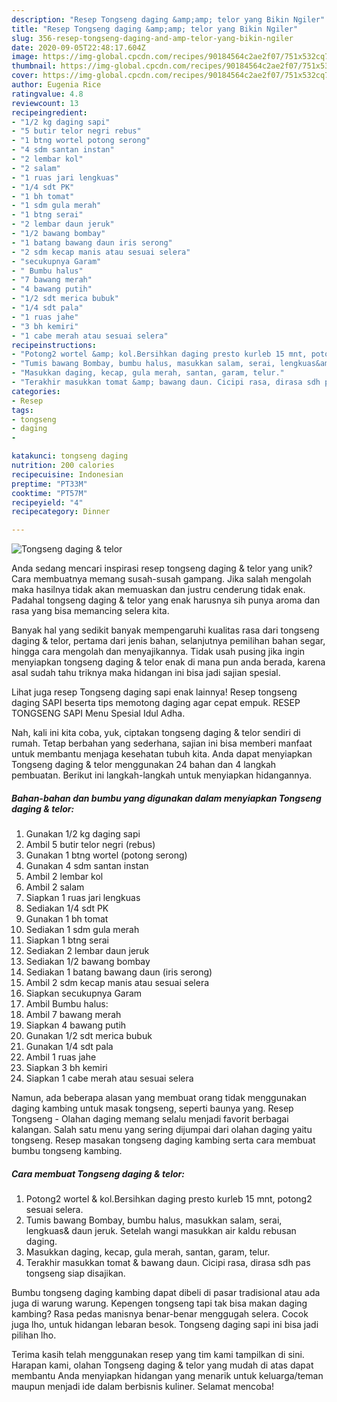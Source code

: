 ```yaml
---
description: "Resep Tongseng daging &amp;amp; telor yang Bikin Ngiler"
title: "Resep Tongseng daging &amp;amp; telor yang Bikin Ngiler"
slug: 356-resep-tongseng-daging-and-amp-telor-yang-bikin-ngiler
date: 2020-09-05T22:48:17.604Z
image: https://img-global.cpcdn.com/recipes/90184564c2ae2f07/751x532cq70/tongseng-daging-telor-foto-resep-utama.jpg
thumbnail: https://img-global.cpcdn.com/recipes/90184564c2ae2f07/751x532cq70/tongseng-daging-telor-foto-resep-utama.jpg
cover: https://img-global.cpcdn.com/recipes/90184564c2ae2f07/751x532cq70/tongseng-daging-telor-foto-resep-utama.jpg
author: Eugenia Rice
ratingvalue: 4.8
reviewcount: 13
recipeingredient:
- "1/2 kg daging sapi"
- "5 butir telor negri rebus"
- "1 btng wortel potong serong"
- "4 sdm santan instan"
- "2 lembar kol"
- "2 salam"
- "1 ruas jari lengkuas"
- "1/4 sdt PK"
- "1 bh tomat"
- "1 sdm gula merah"
- "1 btng serai"
- "2 lembar daun jeruk"
- "1/2 bawang bombay"
- "1 batang bawang daun iris serong"
- "2 sdm kecap manis atau sesuai selera"
- "secukupnya Garam"
- " Bumbu halus"
- "7 bawang merah"
- "4 bawang putih"
- "1/2 sdt merica bubuk"
- "1/4 sdt pala"
- "1 ruas jahe"
- "3 bh kemiri"
- "1 cabe merah atau sesuai selera"
recipeinstructions:
- "Potong2 wortel &amp; kol.Bersihkan daging presto kurleb 15 mnt, potong2 sesuai selera."
- "Tumis bawang Bombay, bumbu halus, masukkan salam, serai, lengkuas&amp; daun jeruk. Setelah wangi masukkan air kaldu rebusan daging."
- "Masukkan daging, kecap, gula merah, santan, garam, telur."
- "Terakhir masukkan tomat &amp; bawang daun. Cicipi rasa, dirasa sdh pas tongseng siap disajikan."
categories:
- Resep
tags:
- tongseng
- daging
- 

katakunci: tongseng daging  
nutrition: 200 calories
recipecuisine: Indonesian
preptime: "PT33M"
cooktime: "PT57M"
recipeyield: "4"
recipecategory: Dinner

---
```



![Tongseng daging &amp; telor](https://img-global.cpcdn.com/recipes/90184564c2ae2f07/751x532cq70/tongseng-daging-telor-foto-resep-utama.jpg)

Anda sedang mencari inspirasi resep tongseng daging &amp; telor yang unik? Cara membuatnya memang susah-susah gampang. Jika salah mengolah maka hasilnya tidak akan memuaskan dan justru cenderung tidak enak. Padahal tongseng daging &amp; telor yang enak harusnya sih punya aroma dan rasa yang bisa memancing selera kita.

Banyak hal yang sedikit banyak mempengaruhi kualitas rasa dari tongseng daging &amp; telor, pertama dari jenis bahan, selanjutnya pemilihan bahan segar, hingga cara mengolah dan menyajikannya. Tidak usah pusing jika ingin menyiapkan tongseng daging &amp; telor enak di mana pun anda berada, karena asal sudah tahu triknya maka hidangan ini bisa jadi sajian spesial.

Lihat juga resep Tongseng daging sapi enak lainnya! Resep tongseng daging SAPI beserta tips memotong daging agar cepat empuk. RESEP TONGSENG SAPI Menu Spesial Idul Adha.


Nah, kali ini kita coba, yuk, ciptakan tongseng daging &amp; telor sendiri di rumah. Tetap berbahan yang sederhana, sajian ini bisa memberi manfaat untuk membantu menjaga kesehatan tubuh kita. Anda dapat menyiapkan Tongseng daging &amp; telor menggunakan 24 bahan dan 4 langkah pembuatan. Berikut ini langkah-langkah untuk menyiapkan hidangannya.

<!--inarticleads1-->

##### Bahan-bahan dan bumbu yang digunakan dalam menyiapkan Tongseng daging &amp; telor:

1. Gunakan 1/2 kg daging sapi
1. Ambil 5 butir telor negri (rebus)
1. Gunakan 1 btng wortel (potong serong)
1. Gunakan 4 sdm santan instan
1. Ambil 2 lembar kol
1. Ambil 2 salam
1. Siapkan 1 ruas jari lengkuas
1. Sediakan 1/4 sdt PK
1. Gunakan 1 bh tomat
1. Sediakan 1 sdm gula merah
1. Siapkan 1 btng serai
1. Sediakan 2 lembar daun jeruk
1. Sediakan 1/2 bawang bombay
1. Sediakan 1 batang bawang daun (iris serong)
1. Ambil 2 sdm kecap manis atau sesuai selera
1. Siapkan secukupnya Garam
1. Ambil  Bumbu halus:
1. Ambil 7 bawang merah
1. Siapkan 4 bawang putih
1. Gunakan 1/2 sdt merica bubuk
1. Gunakan 1/4 sdt pala
1. Ambil 1 ruas jahe
1. Siapkan 3 bh kemiri
1. Siapkan 1 cabe merah atau sesuai selera


Namun, ada beberapa alasan yang membuat orang tidak menggunakan daging kambing untuk masak tongseng, seperti baunya yang. Resep Tongseng - Olahan daging memang selalu menjadi favorit berbagai kalangan. Salah satu menu yang sering dijumpai dari olahan daging yaitu tongseng. Resep masakan tongseng daging kambing serta cara membuat bumbu tongseng kambing. 

<!--inarticleads2-->

##### Cara membuat Tongseng daging &amp; telor:

1. Potong2 wortel &amp; kol.Bersihkan daging presto kurleb 15 mnt, potong2 sesuai selera.
1. Tumis bawang Bombay, bumbu halus, masukkan salam, serai, lengkuas&amp; daun jeruk. Setelah wangi masukkan air kaldu rebusan daging.
1. Masukkan daging, kecap, gula merah, santan, garam, telur.
1. Terakhir masukkan tomat &amp; bawang daun. Cicipi rasa, dirasa sdh pas tongseng siap disajikan.


Bumbu tongseng daging kambing dapat dibeli di pasar tradisional atau ada juga di warung warung. Kepengen tongseng tapi tak bisa makan daging kambing? Rasa pedas manisnya benar-benar menggugah selera. Cocok juga lho, untuk hidangan lebaran besok. Tongseng daging sapi ini bisa jadi pilihan lho. 

Terima kasih telah menggunakan resep yang tim kami tampilkan di sini. Harapan kami, olahan Tongseng daging &amp; telor yang mudah di atas dapat membantu Anda menyiapkan hidangan yang menarik untuk keluarga/teman maupun menjadi ide dalam berbisnis kuliner. Selamat mencoba!
